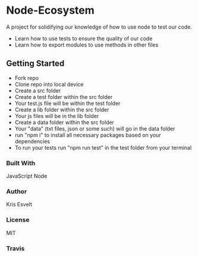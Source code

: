 # Node-Ecosystem

A project for solidifying our knowledge of how to use node to test our code.
- Learn how to use tests to ensure the quality of our code
- Learn how to export modules to use methods in other files

## Getting Started

- Fork repo
- Clone repo into local device
- Create a src folder
- Create a test folder within the src folder
- Your test.js file will be within the test folder
- Create a lib folder within the src folder
- Your js files will be in the lib folder
- Create a data folder within the src folder
- Your "data" (txt files, json or some such) will go in the data folder
- run "npm i" to install all necessary packages based on your dependencies
- To run your tests run "npm run test" in the test folder from your terminal

### Built With

JavaScript
Node

### Author

Kris Esvelt

### License

MIT

### Travis

